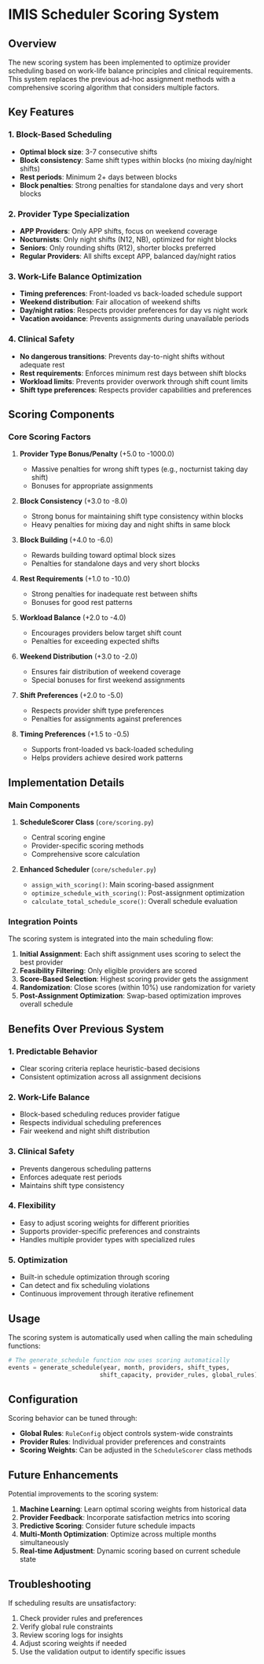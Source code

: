 # IMIS Scheduler Scoring System

## Overview

The new scoring system has been implemented to optimize provider scheduling based on work-life balance principles and clinical requirements. This system replaces the previous ad-hoc assignment methods with a comprehensive scoring algorithm that considers multiple factors.

## Key Features

### 1. Block-Based Scheduling
- **Optimal block size**: 3-7 consecutive shifts
- **Block consistency**: Same shift types within blocks (no mixing day/night shifts)
- **Rest periods**: Minimum 2+ days between blocks
- **Block penalties**: Strong penalties for standalone days and very short blocks

### 2. Provider Type Specialization
- **APP Providers**: Only APP shifts, focus on weekend coverage
- **Nocturnists**: Only night shifts (N12, NB), optimized for night blocks
- **Seniors**: Only rounding shifts (R12), shorter blocks preferred
- **Regular Providers**: All shifts except APP, balanced day/night ratios

### 3. Work-Life Balance Optimization
- **Timing preferences**: Front-loaded vs back-loaded schedule support
- **Weekend distribution**: Fair allocation of weekend shifts
- **Day/night ratios**: Respects provider preferences for day vs night work
- **Vacation avoidance**: Prevents assignments during unavailable periods

### 4. Clinical Safety
- **No dangerous transitions**: Prevents day-to-night shifts without adequate rest
- **Rest requirements**: Enforces minimum rest days between shift blocks
- **Workload limits**: Prevents provider overwork through shift count limits
- **Shift type preferences**: Respects provider capabilities and preferences

## Scoring Components

### Core Scoring Factors

1. **Provider Type Bonus/Penalty** (+5.0 to -1000.0)
   - Massive penalties for wrong shift types (e.g., nocturnist taking day shift)
   - Bonuses for appropriate assignments

2. **Block Consistency** (+3.0 to -8.0)
   - Strong bonus for maintaining shift type consistency within blocks
   - Heavy penalties for mixing day and night shifts in same block

3. **Block Building** (+4.0 to -6.0)
   - Rewards building toward optimal block sizes
   - Penalties for standalone days and very short blocks

4. **Rest Requirements** (+1.0 to -10.0)
   - Strong penalties for inadequate rest between shifts
   - Bonuses for good rest patterns

5. **Workload Balance** (+2.0 to -4.0)
   - Encourages providers below target shift count
   - Penalties for exceeding expected shifts

6. **Weekend Distribution** (+3.0 to -2.0)
   - Ensures fair distribution of weekend coverage
   - Special bonuses for first weekend assignments

7. **Shift Preferences** (+2.0 to -5.0)
   - Respects provider shift type preferences
   - Penalties for assignments against preferences

8. **Timing Preferences** (+1.5 to -0.5)
   - Supports front-loaded vs back-loaded scheduling
   - Helps providers achieve desired work patterns

## Implementation Details

### Main Components

1. **ScheduleScorer Class** (`core/scoring.py`)
   - Central scoring engine
   - Provider-specific scoring methods
   - Comprehensive score calculation

2. **Enhanced Scheduler** (`core/scheduler.py`)
   - `assign_with_scoring()`: Main scoring-based assignment
   - `optimize_schedule_with_scoring()`: Post-assignment optimization
   - `calculate_total_schedule_score()`: Overall schedule evaluation

### Integration Points

The scoring system is integrated into the main scheduling flow:

1. **Initial Assignment**: Each shift assignment uses scoring to select the best provider
2. **Feasibility Filtering**: Only eligible providers are scored
3. **Score-Based Selection**: Highest scoring provider gets the assignment
4. **Randomization**: Close scores (within 10%) use randomization for variety
5. **Post-Assignment Optimization**: Swap-based optimization improves overall schedule

## Benefits Over Previous System

### 1. Predictable Behavior
- Clear scoring criteria replace heuristic-based decisions
- Consistent optimization across all assignment decisions

### 2. Work-Life Balance
- Block-based scheduling reduces provider fatigue
- Respects individual scheduling preferences
- Fair weekend and night shift distribution

### 3. Clinical Safety
- Prevents dangerous scheduling patterns
- Enforces adequate rest periods
- Maintains shift type consistency

### 4. Flexibility
- Easy to adjust scoring weights for different priorities
- Supports provider-specific preferences and constraints
- Handles multiple provider types with specialized rules

### 5. Optimization
- Built-in schedule optimization through scoring
- Can detect and fix scheduling violations
- Continuous improvement through iterative refinement

## Usage

The scoring system is automatically used when calling the main scheduling functions:

```python
# The generate_schedule function now uses scoring automatically
events = generate_schedule(year, month, providers, shift_types, 
                          shift_capacity, provider_rules, global_rules)
```

## Configuration

Scoring behavior can be tuned through:

- **Global Rules**: `RuleConfig` object controls system-wide constraints
- **Provider Rules**: Individual provider preferences and constraints
- **Scoring Weights**: Can be adjusted in the `ScheduleScorer` class methods

## Future Enhancements

Potential improvements to the scoring system:

1. **Machine Learning**: Learn optimal scoring weights from historical data
2. **Provider Feedback**: Incorporate satisfaction metrics into scoring
3. **Predictive Scoring**: Consider future schedule impacts
4. **Multi-Month Optimization**: Optimize across multiple months simultaneously
5. **Real-time Adjustment**: Dynamic scoring based on current schedule state

## Troubleshooting

If scheduling results are unsatisfactory:

1. Check provider rules and preferences
2. Verify global rule constraints
3. Review scoring logs for insights
4. Adjust scoring weights if needed
5. Use the validation output to identify specific issues
